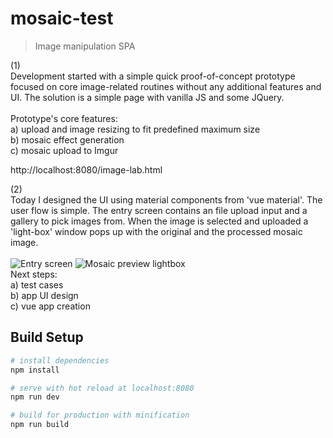 # mosaic-test

> Image manipulation SPA 

(1)<br />
Development started with a simple quick proof-of-concept prototype focused
on core image-related routines without any additional features and UI. 
The solution is a simple page with vanilla JS and some JQuery.<br />
<br />
Prototype's core features:<br />
a) upload and image resizing to fit predefined maximum size<br />
b) mosaic effect generation<br />
c) mosaic upload to Imgur<br />

http://localhost:8080/image-lab.html<br />

(2)<br />
Today I designed the UI using material components from 'vue material'. The user flow
is simple. The entry screen contains an file upload input and a gallery to pick 
images from. When the image is selected and uploaded a 'light-box' window pops up with
the original and the processed mosaic image.<br />
<br />
![Entry screen](https://raw.githubusercontent.com/luke-b/mosaic-test/master/ui-layout1.png)
![Mosaic preview lightbox](https://raw.githubusercontent.com/luke-b/mosaic-test/master/ui-layout2.png)
<br />
Next steps:<br />
a) test cases<br />
b) app UI design<br />
c) vue app creation<br />




## Build Setup

``` bash
# install dependencies
npm install

# serve with hot reload at localhost:8080
npm run dev

# build for production with minification
npm run build
```
